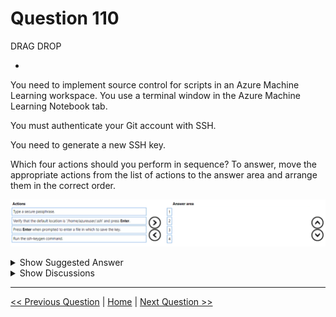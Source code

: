 # Question 110

DRAG DROP

-

You need to implement source control for scripts in an Azure Machine Learning workspace. You use a terminal window in the Azure Machine Learning Notebook tab.

You must authenticate your Git account with SSH.

You need to generate a new SSH key.

Which four actions should you perform in sequence? To answer, move the appropriate actions from the list of actions to the answer area and arrange them in the correct order.

![Question Image](../images/q110_q_image381.png)

<details>
  <summary>Show Suggested Answer</summary>

<img src="../images/q110_ans_0_image382.png" alt="Answer Image"><br>

</details>

<details>
  <summary>Show Discussions</summary>

<blockquote><p><strong>Kanwal001</strong> <code>(Wed 28 Feb 2024 20:34)</code> - <em>Upvotes: 7</em></p><p>On exam 28 Aug 2023</p></blockquote>
<blockquote><p><strong>PI_Team</strong> <code>(Sun 21 Jan 2024 10:29)</code> - <em>Upvotes: 5</em></p><p>Answer is correct:

Here is a breakdown of each step:

1. The ssh-keygen command will generate a new SSH key pair. The key pair will consist of a public key and a private key. The public key will be used to authenticate your Git account with SSH, and the private key will be used to access your Git repositories.

2. When you run the ssh-keygen command, you will be prompted to enter a file in which to save the key pair. You can press Enter to accept the default location, which is /home/azureuser/.ssh.

3. The default location for SSH keys is /home/azureuser/.ssh. You should verify that this is the correct location before you press Enter.

4. You will be prompted to type a secure passphrase. The passphrase will be used to protect your private key. You should choose a strong passphrase that you will not forget.</p></blockquote>
<blockquote><p><strong>TA_</strong> <code>(Wed 25 Sep 2024 10:23)</code> - <em>Upvotes: 1</em></p><p>On exam 15-03-2024</p></blockquote>
<blockquote><p><strong>NullVoider_0</strong> <code>(Mon 12 Aug 2024 13:35)</code> - <em>Upvotes: 1</em></p><p>On exam 12-02-2024.</p></blockquote>
<blockquote><p><strong>Jin_22</strong> <code>(Fri 22 Sep 2023 12:10)</code> - <em>Upvotes: 1</em></p><p>The answer seems correct.</p></blockquote>

</details>

---

[<< Previous Question](question_109.md) | [Home](../index.md) | [Next Question >>](question_111.md)
